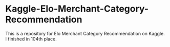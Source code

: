 # Kaggle-Elo-Merchant-Category-Recommendation

This is a repository for Elo Merchant Category Recommendation on Kaggle.
I finished in 104th place.

